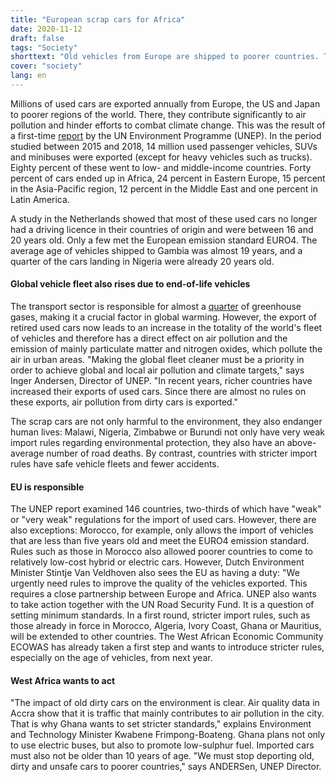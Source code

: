 ```yaml
---
title: "European scrap cars for Africa"
date: 2020-11-12
draft: false
tags: "Society"
shorttext: "Old vehicles from Europe are shipped to poorer countries. There they pollute the air and lead to accidents."
cover: "society"
lang: en
---
```


Millions of used cars are exported annually from Europe, the US and Japan to poorer regions of the world. There, they contribute significantly to air pollution and hinder efforts to combat climate change. This was the result of a first-time [report](/static/downloads/UVE.pdf "Global Trade in Used Vehicles Report") by the UN Environment Programme (UNEP). In the period studied between 2015 and 2018, 14 million used passenger vehicles, SUVs and minibuses were exported (except for heavy vehicles such as trucks). Eighty percent of these went to low- and middle-income countries. Forty percent of cars ended up in Africa, 24 percent in Eastern Europe, 15 percent in the Asia-Pacific region, 12 percent in the Middle East and one percent in Latin America.

A study in the Netherlands showed that most of these used cars no longer had a driving licence in their countries of origin and were between 16 and 20 years old. Only a few met the European emission standard EURO4. The average age of vehicles shipped to Gambia was almost 19 years, and a quarter of the cars landing in Nigeria were already 20 years old.

#### Global vehicle fleet also rises due to end-of-life vehicles

The transport sector is responsible for almost a [quarter](/static/downloads/ipcc_wg3_ar5_chapter8.pdf "Transport") of greenhouse gases, making it a crucial factor in global warming. However, the export of retired used cars now leads to an increase in the totality of the world's fleet of vehicles and therefore has a direct effect on air pollution and the emission of mainly particulate matter and nitrogen oxides, which pollute the air in urban areas. "Making the global fleet cleaner must be a priority in order to achieve global and local air pollution and climate targets," says Inger Andersen, Director of UNEP. "In recent years, richer countries have increased their exports of used cars. Since there are almost no rules on these exports, air pollution from dirty cars is exported."

The scrap cars are not only harmful to the environment, they also endanger human lives: Malawi, Nigeria, Zimbabwe or Burundi not only have very weak import rules regarding environmental protection, they also have an above-average number of road deaths. By contrast, countries with stricter import rules have safe vehicle fleets and fewer accidents.

#### EU is responsible

The UNEP report examined 146 countries, two-thirds of which have "weak" or "very weak" regulations for the import of used cars. However, there are also exceptions: Morocco, for example, only allows the import of vehicles that are less than five years old and meet the EURO4 emission standard. Rules such as those in Morocco also allowed poorer countries to come to relatively low-cost hybrid or electric cars. However, Dutch Environment Minister Stintje Van Veldhoven also sees the EU as having a duty: "We urgently need rules to improve the quality of the vehicles exported. This requires a close partnership between Europe and Africa. UNEP also wants to take action together with the UN Road Security Fund. It is a question of setting minimum standards. In a first round, stricter import rules, such as those already in force in Morocco, Algeria, Ivory Coast, Ghana or Mauritius, will be extended to other countries. The West African Economic Community ECOWAS has already taken a first step and wants to introduce stricter rules, especially on the age of vehicles, from next year.

#### West Africa wants to act

"The impact of old dirty cars on the environment is clear. Air quality data in Accra show that it is traffic that mainly contributes to air pollution in the city. That is why Ghana wants to set stricter standards," explains Environment and Technology Minister Kwabene Frimpong-Boateng. Ghana plans not only to use electric buses, but also to promote low-sulphur fuel. Imported cars must also not be older than 10 years of age. "We must stop deporting old, dirty and unsafe cars to poorer countries," says ANDERSen, UNEP Director.

